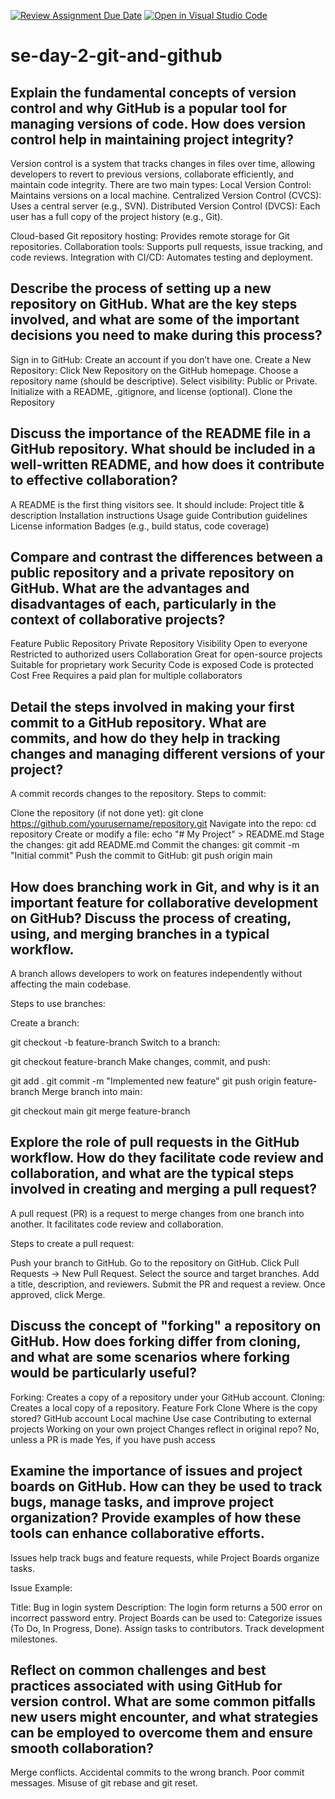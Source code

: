 [![Review Assignment Due Date](https://classroom.github.com/assets/deadline-readme-button-22041afd0340ce965d47ae6ef1cefeee28c7c493a6346c4f15d667ab976d596c.svg)](https://classroom.github.com/a/8wgCKhpZ)
[![Open in Visual Studio Code](https://classroom.github.com/assets/open-in-vscode-2e0aaae1b6195c2367325f4f02e2d04e9abb55f0b24a779b69b11b9e10269abc.svg)](https://classroom.github.com/online_ide?assignment_repo_id=18441769&assignment_repo_type=AssignmentRepo)
# se-day-2-git-and-github
## Explain the fundamental concepts of version control and why GitHub is a popular tool for managing versions of code. How does version control help in maintaining project integrity?
Version control is a system that tracks changes in files over time, allowing developers to revert to previous versions, collaborate efficiently, and maintain code integrity. There are two main types:
Local Version Control: Maintains versions on a local machine.
Centralized Version Control (CVCS): Uses a central server (e.g., SVN).
Distributed Version Control (DVCS): Each user has a full copy of the project history (e.g., Git).

Cloud-based Git repository hosting: Provides remote storage for Git repositories.
Collaboration tools: Supports pull requests, issue tracking, and code reviews.
Integration with CI/CD: Automates testing and deployment.
## Describe the process of setting up a new repository on GitHub. What are the key steps involved, and what are some of the important decisions you need to make during this process?
Sign in to GitHub: Create an account if you don’t have one.
Create a New Repository:
Click New Repository on the GitHub homepage.
Choose a repository name (should be descriptive).
Select visibility: Public or Private.
Initialize with a README, .gitignore, and license (optional).
Clone the Repository

## Discuss the importance of the README file in a GitHub repository. What should be included in a well-written README, and how does it contribute to effective collaboration?
A README is the first thing visitors see. It should include:
Project title & description
Installation instructions
Usage guide
Contribution guidelines
License information
Badges (e.g., build status, code coverage)
## Compare and contrast the differences between a public repository and a private repository on GitHub. What are the advantages and disadvantages of each, particularly in the context of collaborative projects?

Feature	    Public Repository	              Private Repository
Visibility	Open to everyone	                Restricted to authorized users
Collaboration	Great for open-source projects	Suitable for proprietary work
Security	Code is exposed	                    Code is protected
Cost	Free	                                  Requires a paid plan for multiple collaborators
## Detail the steps involved in making your first commit to a GitHub repository. What are commits, and how do they help in tracking changes and managing different versions of your project?
A commit records changes to the repository. Steps to commit:

Clone the repository (if not done yet):
git clone https://github.com/yourusername/repository.git
Navigate into the repo:
cd repository
Create or modify a file:
echo "# My Project" > README.md
Stage the changes:
git add README.md
Commit the changes:
git commit -m "Initial commit"
Push the commit to GitHub:
git push origin main
## How does branching work in Git, and why is it an important feature for collaborative development on GitHub? Discuss the process of creating, using, and merging branches in a typical workflow.
A branch allows developers to work on features independently without affecting the main codebase.

Steps to use branches:

Create a branch:

git checkout -b feature-branch
Switch to a branch:

git checkout feature-branch
Make changes, commit, and push:

git add .
git commit -m "Implemented new feature"
git push origin feature-branch
Merge branch into main:

git checkout main
git merge feature-branch
## Explore the role of pull requests in the GitHub workflow. How do they facilitate code review and collaboration, and what are the typical steps involved in creating and merging a pull request?
A pull request (PR) is a request to merge changes from one branch into another. It facilitates code review and collaboration.

Steps to create a pull request:

Push your branch to GitHub.
Go to the repository on GitHub.
Click Pull Requests → New Pull Request.
Select the source and target branches.
Add a title, description, and reviewers.
Submit the PR and request a review.
Once approved, click Merge.
## Discuss the concept of "forking" a repository on GitHub. How does forking differ from cloning, and what are some scenarios where forking would be particularly useful?
Forking: Creates a copy of a repository under your GitHub account.
Cloning: Creates a local copy of a repository.
Feature	Fork	Clone
Where is the copy stored?	GitHub account	Local machine
Use case	Contributing to external projects	Working on your own project
Changes reflect in original repo?	No, unless a PR is made	Yes, if you have push access
## Examine the importance of issues and project boards on GitHub. How can they be used to track bugs, manage tasks, and improve project organization? Provide examples of how these tools can enhance collaborative efforts.
Issues help track bugs and feature requests, while Project Boards organize tasks.

Issue Example:

Title: Bug in login system
Description: The login form returns a 500 error on incorrect password entry.
Project Boards can be used to:
Categorize issues (To Do, In Progress, Done).
Assign tasks to contributors.
Track development milestones.
## Reflect on common challenges and best practices associated with using GitHub for version control. What are some common pitfalls new users might encounter, and what strategies can be employed to overcome them and ensure smooth collaboration?
Merge conflicts.
Accidental commits to the wrong branch.
Poor commit messages.
Misuse of git rebase and git reset.
